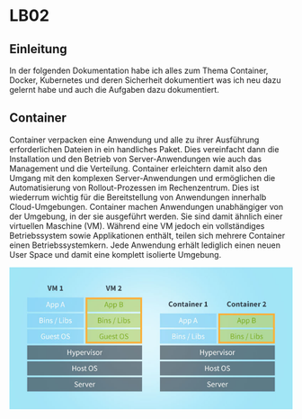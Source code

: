 LB02
==

Einleitung
--
In der folgenden Dokumentation habe ich alles zum Thema Container, Docker, Kubernetes und deren Sicherheit dokumentiert was ich neu dazu gelernt habe und auch die Aufgaben dazu dokumentiert.

Container
--
Container verpacken eine Anwendung und alle zu ihrer Ausführung erforderlichen Dateien in ein handliches Paket. Dies vereinfacht dann die Installation und den Betrieb von Server-Anwendungen wie auch das Management und die Verteilung. Container erleichtern damit also den Umgang mit den komplexen Server-Anwendungen und ermöglichen die Automatisierung von Rollout-Prozessen im Rechenzentrum. Dies ist wiederrum wichtig für die Bereitstellung von Anwendungen innerhalb Cloud-Umgebungen. Container machen Anwendungen unabhängiger von der Umgebung, in der sie ausgeführt werden. Sie sind damit ähnlich einer virtuellen Maschine (VM). Während eine VM jedoch ein vollständiges Betriebssystem sowie Applikationen enthält, teilen sich mehrere Container einen Betriebssystemkern. Jede Anwendung erhält lediglich einen neuen User Space und damit eine komplett isolierte Umgebung.

![Theorie Container](https://github.com/ferzanagehringer/M300-Services/blob/main/LB02/Bilder/Theorie%20Container.jpg)
